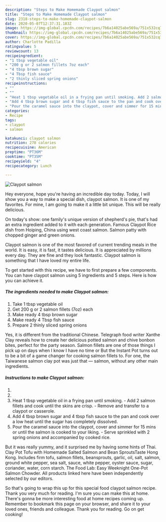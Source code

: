 ```yaml
---
description: "Steps to Make Homemade Claypot salmon"
title: "Steps to Make Homemade Claypot salmon"
slug: 2318-steps-to-make-homemade-claypot-salmon
date: 2020-05-07T12:37:31.183Z
image: https://img-global.cpcdn.com/recipes/7b6a14025abe569a/751x532cq70/claypot-salmon-recipe-main-photo.jpg
thumbnail: https://img-global.cpcdn.com/recipes/7b6a14025abe569a/751x532cq70/claypot-salmon-recipe-main-photo.jpg
cover: https://img-global.cpcdn.com/recipes/7b6a14025abe569a/751x532cq70/claypot-salmon-recipe-main-photo.jpg
author: Charlotte Padilla
ratingvalue: 5
reviewcount: 13
recipeingredient:
- "1 tbsp vegetable oil"
- "200 g or 2 salmon fillets 7oz each"
- "4 tbsp brown sugar"
- "4 Tbsp fish sauce"
- "2 thinly sliced spring onions"
recipeinstructions:
- ""
- ""
- "Heat 1 tbsp vegetable oil in a frying pan until smoking. Add 2 salmon fillets and cook until the skins are crisp. Remove and transfer to a claypot or casserole."
- "Add 4 tbsp brown sugar and 4 tbsp fish sauce to the pan and cook over a low heat until the sugar has completely dissolved."
- "Pour the caramel sauce into the claypot, cover and simmer for 15 mins or until the salmon is cooked to your liking. Serve sprinkled with 2 spring onions and accompanied by cooked rice."
categories:
- Recipe
tags:
- claypot
- salmon

katakunci: claypot salmon 
nutrition: 278 calories
recipecuisine: American
preptime: "PT36M"
cooktime: "PT35M"
recipeyield: "4"
recipecategory: Lunch

---
```



![Claypot salmon](https://img-global.cpcdn.com/recipes/7b6a14025abe569a/751x532cq70/claypot-salmon-recipe-main-photo.jpg)

Hey everyone, hope you're having an incredible day today. Today, I will show you a way to make a special dish, claypot salmon. It is one of my favorites. For mine, I am going to make it a little bit unique. This will be really delicious.

On today&#39;s show: one family&#39;s unique version of shepherd&#39;s pie, that&#39;s had an extra ingredient added to it with each generation. Famous Claypot Rice dish from Hoiping, China using west coast salmon. Salmon patty with chopped ginger and green onions.

Claypot salmon is one of the most favored of current trending meals in the world. It is easy, it is fast, it tastes delicious. It is appreciated by millions every day. They are fine and they look fantastic. Claypot salmon is something that I have loved my entire life.


To get started with this recipe, we have to first prepare a few components. You can have claypot salmon using 5 ingredients and 5 steps. Here is how you can achieve it.

<!--inarticleads1-->

##### The ingredients needed to make Claypot salmon:

1. Take 1 tbsp vegetable oil
1. Get 200 g or 2 salmon fillets (7oz) each
1. Make ready 4 tbsp brown sugar
1. Make ready 4 Tbsp fish sauce
1. Prepare 2 thinly sliced spring onions


Yes, it is different from the traditional Chinese. Telegraph food writer Xanthe Clay reveals how to create her delicious potted salmon and chive bonbon bites, perfect for the party season. Salmon fillets are one of those things I pick up on days when I know I have no time or But the Instant Pot turns out to be a bit of a game changer for cooking salmon fillets to. For one, the Taiwanese salmon clay pot was just that — salmon, without any other main ingredients. 

<!--inarticleads2-->

##### Instructions to make Claypot salmon:

1. 
1. 
1. Heat 1 tbsp vegetable oil in a frying pan until smoking. - Add 2 salmon fillets and cook until the skins are crisp. - Remove and transfer to a claypot or casserole.
1. Add 4 tbsp brown sugar and 4 tbsp fish sauce to the pan and cook over a low heat until the sugar has completely dissolved.
1. Pour the caramel sauce into the claypot, cover and simmer for 15 mins or until the salmon is cooked to your liking. - Serve sprinkled with 2 spring onions and accompanied by cooked rice.


But it was really yummy, and it surprised me by having some hints of Thai. Clay Pot Tofu with Homemade Salted Salmon and Bean SproutsTaste Hong Kong. Includes firm tofu, salmon fillets, beansprouts, garlic, oil, salt, salmon, ground white pepper, sea salt, sauce, white pepper, oyster sauce, sugar, coriander, water, corn starch. The Food Lab: Easy Weeknight One-Pot Salmon Chowder. All products linked here have been independently selected by our editors. 

So that's going to wrap this up for this special food claypot salmon recipe. Thank you very much for reading. I'm sure you can make this at home. There's gonna be more interesting food at home recipes coming up. Remember to bookmark this page on your browser, and share it to your loved ones, friends and colleague. Thank you for reading. Go on get cooking!
